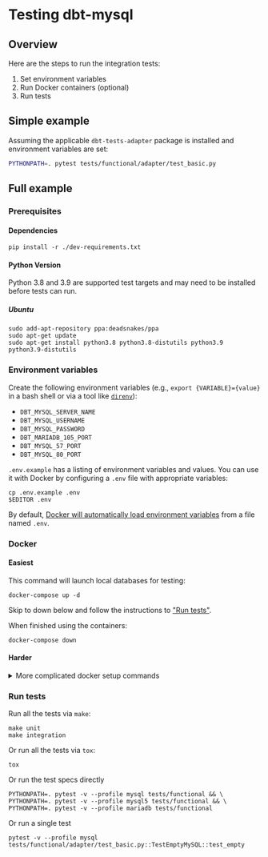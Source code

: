 # Testing dbt-mysql

## Overview

Here are the steps to run the integration tests:
1. Set environment variables
1. Run Docker containers (optional)
1. Run tests

## Simple example

Assuming the applicable `dbt-tests-adapter` package is installed and environment variables are set:
```bash
PYTHONPATH=. pytest tests/functional/adapter/test_basic.py
```

## Full example

### Prerequisites

#### Dependencies

`pip install -r ./dev-requirements.txt`

#### Python Version

Python 3.8 and 3.9 are supported test targets and may need to be installed before tests can run.

##### Ubuntu

```
sudo add-apt-repository ppa:deadsnakes/ppa
sudo apt-get update
sudo apt-get install python3.8 python3.8-distutils python3.9 python3.9-distutils
```

### Environment variables

Create the following environment variables (e.g., `export {VARIABLE}={value}` in a bash shell or via a tool like [`direnv`](https://direnv.net/)):
* `DBT_MYSQL_SERVER_NAME`
* `DBT_MYSQL_USERNAME`
* `DBT_MYSQL_PASSWORD`
* `DBT_MARIADB_105_PORT`
* `DBT_MYSQL_57_PORT`
* `DBT_MYSQL_80_PORT`

`.env.example` has a listing of environment variables and values. You can use it with Docker by configuring a `.env` file with appropriate variables:

```shell
cp .env.example .env
$EDITOR .env
```

By default, [Docker will automatically load environment variables](https://docs.docker.com/compose/env-file/) from a file named `.env`.

### Docker

#### Easiest

This command will launch local databases for testing:
```shell
docker-compose up -d
```

Skip to down below and follow the instructions to ["Run tests"](#run-tests).

When finished using the containers:
```shell
docker-compose down
```

#### Harder

<details>
  <summary>More complicated docker setup commands</summary>

[Here](https://medium.com/@crmcmullen/how-to-run-mysql-in-a-docker-container-on-macos-with-persistent-local-data-58b89aec496a) is one guide on "How to Run MySQL in a Docker Container on macOS with Persistent Local Data".

In the docker commands below, the default MySQL username is `root` and the default server name is `localhost`. If they are used unaltered, then you should set the following environment variable values:
```
DBT_MYSQL_SERVER_NAME=localhost
DBT_MYSQL_USERNAME=root
```

If you use any bash special characters in your password (like `$`), then you will need to escape them (like `DBT_MYSQL_PASSWORD=pas\$word` instead of `DBT_MYSQL_PASSWORD=pas$word`).

#### MySQL 8.0
`docker run --name mysql8.0 --net dev-network -v /Users/YOUR_USERNAME/Develop/mysql_data/8.0:/var/lib/mysql -p 3306:3306 -d -e MYSQL_ROOT_PASSWORD=$DBT_MYSQL_PASSWORD mysql:8.0`

#### MySQL 5.7

Contents of `/Users/YOUR_USERNAME/Develop/mysql_data/5.7/my.cnf`:
```
[mysqld]
explicit_defaults_for_timestamp = true
sql_mode = "ONLY_FULL_GROUP_BY,STRICT_TRANS_TABLES,NO_ZERO_IN_DATE,ALLOW_INVALID_DATES,ERROR_FOR_DIVISION_BY_ZERO,NO_AUTO_CREATE_USER,NO_ENGINE_SUBSTITUTION"
```

`docker run --name mysql5.7 --net dev-network -v /Users/YOUR_USERNAME/Develop/mysql_data/5.7:/var/lib/mysql -v /Users/YOUR_USERNAME/Develop/mysql_data/5.7/my.cnf:/etc/my.cnf -p 3307:3306 -d -e MYSQL_ROOT_PASSWORD=$DBT_MYSQL_PASSWORD mysql:5.7`

</details>

### Run tests

Run all the tests via `make`:
```shell
make unit
make integration
```

Or run all the tests via `tox`:
```shell
tox
```

Or run the test specs directly
```shell
PYTHONPATH=. pytest -v --profile mysql tests/functional && \
PYTHONPATH=. pytest -v --profile mysql5 tests/functional && \
PYTHONPATH=. pytest -v --profile mariadb tests/functional
```

Or run a single test
```shell
pytest -v --profile mysql tests/functional/adapter/test_basic.py::TestEmptyMySQL::test_empty
```
